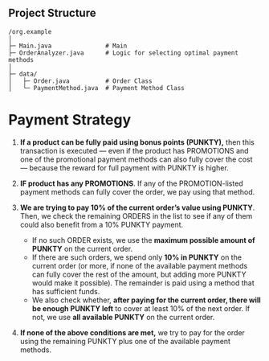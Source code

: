 ## Project Structure

```
/org.example
│
├─ Main.java               # Main
├─ OrderAnalyzer.java      # Logic for selecting optimal payment methods
│
├─ data/
│   ├─ Order.java          # Order Class
│   └─ PaymentMethod.java  # Payment Method Class
```

# Payment Strategy

1. **If a product can be fully paid using bonus points (PUNKTY),** then this transaction is executed — even if the product has PROMOTIONS and one of the promotional payment methods can also fully cover the cost — because the reward for full payment with PUNKTY is higher.

2. **IF product has any PROMOTIONS**. If any of the PROMOTION-listed payment methods can fully cover the order, we pay using that method.

3. **We are trying to pay 10% of the current order’s value using PUNKTY**. Then, we check the remaining ORDERS in the list to see if any of them could also benefit from a 10% PUNKTY payment.
    - If no such ORDER exists, we use the **maximum possible amount of PUNKTY** on the current order.
    - If there are such orders, we spend only **10% in PUNKTY** on the current order (or more, if none of the available payment methods can fully cover the rest of the amount, but adding more PUNKTY would make it possible). The remainder is paid using a method that has sufficient funds.
    - We also check whether, **after paying for the current order, there will be enough PUNKTY left** to cover at least 10% of the next order. If not, we use **all available PUNKTY** on the current order.

4. **If none of the above conditions are met,** we try to pay for the order using the remaining PUNKTY plus one of the available payment methods.

